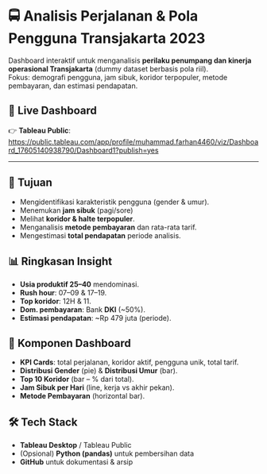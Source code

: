 # 🚍 Analisis Perjalanan & Pola Pengguna Transjakarta 2023

Dashboard interaktif untuk menganalisis **perilaku penumpang dan kinerja operasional Transjakarta** (dummy dataset berbasis pola riil).  
Fokus: demografi pengguna, jam sibuk, koridor terpopuler, metode pembayaran, dan estimasi pendapatan.

## 🔗 Live Dashboard
👉 **Tableau Public**: https://public.tableau.com/app/profile/muhammad.farhan4460/viz/Dashboard_17605140938790/Dashboard1?publish=yes



---

## 🎯 Tujuan
- Mengidentifikasi karakteristik pengguna (gender & umur).
- Menemukan **jam sibuk** (pagi/sore)
- Melihat **koridor & halte terpopuler**.
- Menganalisis **metode pembayaran** dan rata-rata tarif.
- Mengestimasi **total pendapatan** periode analisis.

## 📊 Ringkasan Insight
- **Usia produktif 25–40** mendominasi.
- **Rush hour**: 07–09 & 17–19.
- **Top koridor**: 12H & 11.
- **Dom. pembayaran**: Bank **DKI** (~50%).
- **Estimasi pendapatan**: ~Rp 479 juta (periode).

## 🧩 Komponen Dashboard
- **KPI Cards**: total perjalanan, koridor aktif, pengguna unik, total tarif.
- **Distribusi Gender** (pie) & **Distribusi Umur** (bar).
- **Top 10 Koridor** (bar – % dari total).
- **Jam Sibuk per Hari** (line, kerja vs akhir pekan).
- **Metode Pembayaran** (horizontal bar).

## 🛠️ Tech Stack
- **Tableau Desktop** / Tableau Public
- (Opsional) **Python (pandas)** untuk pembersihan data
- **GitHub** untuk dokumentasi & arsip
